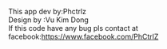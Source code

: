 This app dev by:Phctrlz   
Design by :Vu Kim Dong   
If this code have any bug pls contact at facebook:https://www.facebook.com/PhCtrlZ   
